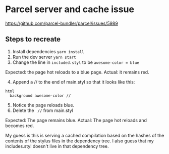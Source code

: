 # Parcel server and cache issue

https://github.com/parcel-bundler/parcel/issues/5989

## Steps to recreate

1. Install dependencies `yarn install`
2. Run the dev server `yarn start`
3. Change the line in `included.styl` to be `awesome-color = blue`

Expected: the page hot reloads to a blue page.
Actual: it remains red.

4. Append a // to the end of main.styl so that it looks like this:
```
html
  background awesome-color //

```

5. Notice the page reloads blue.
6. Delete the ` //` from main.styl

Expected: The page remains blue.
Actual: The page hot reloads and becomes red.

My guess is this is serving a cached compilation based on the hashes of the contents of the stylus files in the dependency tree. I also guess that my includes.styl doesn't live in that dependency tree.
